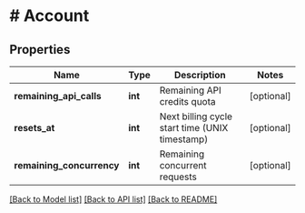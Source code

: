 # # Account

## Properties

Name | Type | Description | Notes
------------ | ------------- | ------------- | -------------
**remaining_api_calls** | **int** | Remaining API credits quota | [optional]
**resets_at** | **int** | Next billing cycle start time (UNIX timestamp) | [optional]
**remaining_concurrency** | **int** | Remaining concurrent requests | [optional]

[[Back to Model list]](../../README.md#models) [[Back to API list]](../../README.md#endpoints) [[Back to README]](../../README.md)
